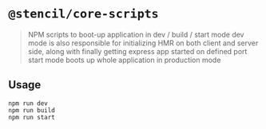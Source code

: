 # `@stencil/core-scripts`

> NPM scripts to boot-up application in dev / build / start mode
> dev mode is also responsible for initializing HMR on both client and server side, along with finally getting express app started on defined port
> start mode boots up whole application in production mode

## Usage

```
npm run dev
npm run build
npm run start

```
